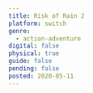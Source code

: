```yaml
---
title: Risk of Rain 2
platform: switch
genre:
  - action-adventure
digital: false
physical: true
guide: false
pending: false
posted: 2020-05-11
---
```

